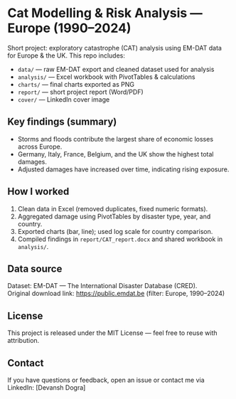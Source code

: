 # Cat Modelling & Risk Analysis — Europe (1990–2024)

Short project: exploratory catastrophe (CAT) analysis using EM-DAT data for Europe & the UK.
This repo includes:
- `data/` — raw EM-DAT export and cleaned dataset used for analysis
- `analysis/` — Excel workbook with PivotTables & calculations
- `charts/` — final charts exported as PNG
- `report/` — short project report (Word/PDF)
- `cover/` — LinkedIn cover image

## Key findings (summary)
- Storms and floods contribute the largest share of economic losses across Europe.
- Germany, Italy, France, Belgium, and the UK show the highest total damages.
- Adjusted damages have increased over time, indicating rising exposure.

## How I worked
1. Clean data in Excel (removed duplicates, fixed numeric formats).  
2. Aggregated damage using PivotTables by disaster type, year, and country.  
3. Exported charts (bar, line); used log scale for country comparison.  
4. Compiled findings in `report/CAT_report.docx` and shared workbook in `analysis/`.

## Data source
Dataset: EM-DAT — The International Disaster Database (CRED).  
Original download link: https://public.emdat.be (filter: Europe, 1990–2024)

## License
This project is released under the MIT License — feel free to reuse with attribution.

## Contact
If you have questions or feedback, open an issue or contact me via LinkedIn: [Devansh Dogra]
